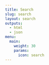 ```yaml
---
title: Search
slug: search
layout: search
outputs:
  - html
  - json
menu:
  main:
    weight: 30
    params:
      icon: search
---
```

